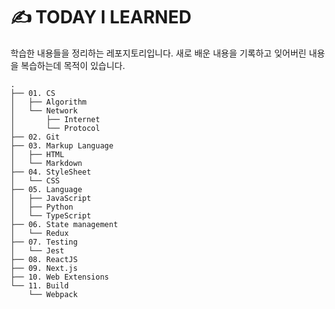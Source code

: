 # ✍️ TODAY I LEARNED

학습한 내용들을 정리하는 레포지토리입니다. 새로 배운 내용을 기록하고 잊어버린 내용을 복습하는데 목적이 있습니다.

```
.
├── 01. CS
│   ├── Algorithm
│   └── Network
│       ├── Internet
│       └── Protocol
├── 02. Git
├── 03. Markup Language
│   ├── HTML
│   └── Markdown
├── 04. StyleSheet
│   └── CSS
├── 05. Language
│   ├── JavaScript
│   ├── Python
│   └── TypeScript
├── 06. State management
│   └── Redux
├── 07. Testing
│   └── Jest
├── 08. ReactJS
├── 09. Next.js
├── 10. Web Extensions
└── 11. Build
    └── Webpack
```

<br>

<!-- # 📚 What I Learned

<img src="https://img.shields.io/badge/HTML5-E34F26?style=flat-square&logo=HTML5&logoColor=white"/></a>
<img src="https://img.shields.io/badge/CSS3-1572B6?style=flat-square&logo=CSS3&logoColor=white"/></a>
<img src="https://img.shields.io/badge/styled--components-DB7093?style=flat-square&logo=styled-components&logoColor=white"/></a>
<img src="https://img.shields.io/badge/👩‍🎤_Emotion-purple?style=flat-square"/>
<img src="https://img.shields.io/badge/Material_UI-007FFF?style=flat-square&logo=MUI&logoColor=white"/>
<img src="https://img.shields.io/badge/Tailwind_CSS-06B6D4?style=flat-square&logo=tailwindcss&logoColor=white"/></a>

<img src="https://img.shields.io/badge/JavaScript-F7DF1E?style=flat-square&logo=JavaScript&logoColor=white"/></a>
<img src="https://img.shields.io/badge/TypeScript-3178C6?style=flat-square&logo=TypeScript&logoColor=white"/></a>
<img src="https://img.shields.io/badge/ReactJS-61DAFB?style=flat-square&logo=React&logoColor=white"/></a>
<img src="https://img.shields.io/badge/Next.js-000000?style=flat-square&logo=Next.js&logoColor=white"/></a>
<img src="https://img.shields.io/badge/Redux-764ABC?style=flat-square&logo=Redux&logoColor=white"/></a>
<img src="https://img.shields.io/badge/Recoil-3578E5?style=flat-square&logo=Recoil&logoColor=white"/></a>
<img src="https://img.shields.io/badge/MobX-FF9955?style=flat-square&logo=MobX&logoColor=white"/></a>
<img src="https://img.shields.io/badge/React_Query-FF4154?style=flat-square&logo=React Query&logoColor=white"/></a>

<img src="https://img.shields.io/badge/React_Testing_Library-E33332?style=flat-square&logo=Testing Library&logoColor=white"/></a>
<img src="https://img.shields.io/badge/Jest-C21325?style=flat-square&logo=Jest&logoColor=white"/></a>
<img src="https://img.shields.io/badge/Mock_Service_Worker-FF6A33?style=flat-square&logo=Mock Service Worker&logoColor=white"/></a>

<img src="https://img.shields.io/badge/Node.js-339933?style=flat-square&logo=Node.js&logoColor=white"/></a>
<img src="https://img.shields.io/badge/express-000000?style=flat-square&logo=express&logoColor=white"/></a>
<img src="https://img.shields.io/badge/MongoDB-47A248?style=flat-square&logo=MongoDB&logoColor=white"/></a>
<img src="https://img.shields.io/badge/GraphQL-E10098?style=flat-square&logo=GraphQL&logoColor=white"/></a>
<img src="https://img.shields.io/badge/Firebase-FFCA28?style=flat-square&logo=Firebase&logoColor=white"/></a> -->
